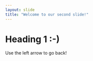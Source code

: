 ```yaml
---
layout: slide
title: "Welcome to our second slide!"
---
```

# Heading 1 :-)
Use the left arrow to go back!
